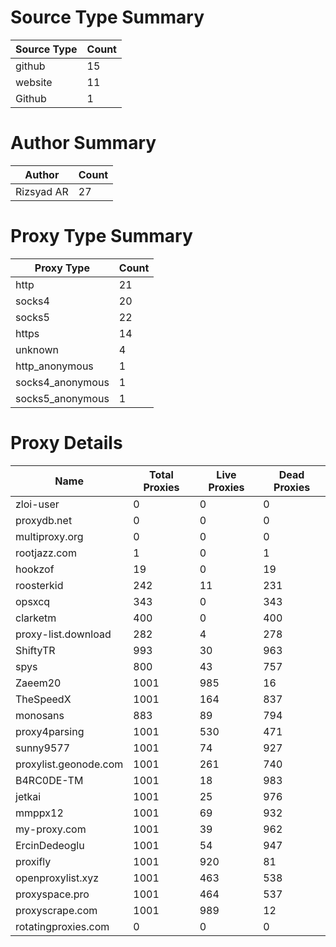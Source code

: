 # Source Type Summary

| Source Type | Count |
|-------------|-------|
| github | 15 |
| website | 11 |
| Github | 1 |


# Author Summary

| Author | Count |
|--------|-------|
| Rizsyad AR | 27 |


# Proxy Type Summary

| Proxy Type | Count |
|------------|-------|
| http | 21 |
| socks4 | 20 |
| socks5 | 22 |
| https | 14 |
| unknown | 4 |
| http_anonymous | 1 |
| socks4_anonymous | 1 |
| socks5_anonymous | 1 |


# Proxy Details

| Name | Total Proxies | Live Proxies | Dead Proxies |
|------|---------------|--------------|---------------|
| zloi-user | 0 | 0 | 0 |
| proxydb.net | 0 | 0 | 0 |
| multiproxy.org | 0 | 0 | 0 |
| rootjazz.com | 1 | 0 | 1 |
| hookzof | 19 | 0 | 19 |
| roosterkid | 242 | 11 | 231 |
| opsxcq | 343 | 0 | 343 |
| clarketm | 400 | 0 | 400 |
| proxy-list.download | 282 | 4 | 278 |
| ShiftyTR | 993 | 30 | 963 |
| spys | 800 | 43 | 757 |
| Zaeem20 | 1001 | 985 | 16 |
| TheSpeedX | 1001 | 164 | 837 |
| monosans | 883 | 89 | 794 |
| proxy4parsing | 1001 | 530 | 471 |
| sunny9577 | 1001 | 74 | 927 |
| proxylist.geonode.com | 1001 | 261 | 740 |
| B4RC0DE-TM | 1001 | 18 | 983 |
| jetkai | 1001 | 25 | 976 |
| mmppx12 | 1001 | 69 | 932 |
| my-proxy.com | 1001 | 39 | 962 |
| ErcinDedeoglu | 1001 | 54 | 947 |
| proxifly | 1001 | 920 | 81 |
| openproxylist.xyz | 1001 | 463 | 538 |
| proxyspace.pro | 1001 | 464 | 537 |
| proxyscrape.com | 1001 | 989 | 12 |
| rotatingproxies.com | 0 | 0 | 0 |
